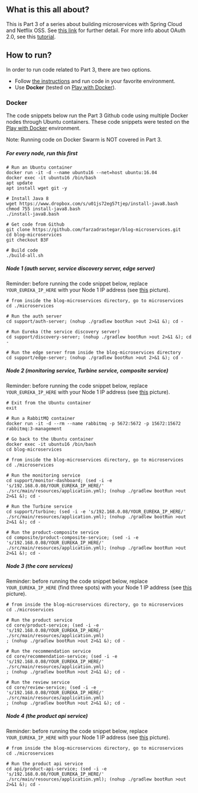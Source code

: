 ## What is this all about?

This is Part 3 of a series about building microservices with Spring Cloud and Netflix OSS. See [this link](https://callistaenterprise.se/blogg/teknik/2015/04/27/building-microservices-part-3-secure-APIs-with-OAuth/) for further detail. For more info about OAuth 2.0, see this [tutorial](http://tutorials.jenkov.com/oauth2/index.html).

## How to run?

In order to run code related to Part 3, there are two options.
* Follow [the instructions](https://callistaenterprise.se/blogg/teknik/2015/04/27/building-microservices-part-3-secure-APIs-with-OAuth/)  and run code in your favorite environment.
* Use **Docker** (tested on [Play with Docker](https://labs.play-with-docker.com/)).

### Docker

The code snippets below run the Part 3 Github code using multiple Docker nodes through Ubuntu containers. These code snippets were tested on the [Play with Docker](https://labs.play-with-docker.com/) environment.

Note: Running code on Docker Swarm is NOT covered in Part 3.

##### For every node, run this first
```shell
# Run an Ubuntu container
docker run -it -d --name ubuntu16 --net=host ubuntu:16.04
docker exec -it ubuntu16 /bin/bash
apt update
apt install wget git -y

# Install Java 8
wget https://www.dropbox.com/s/u01js72eg57tjep/install-java8.bash
chmod 755 install-java8.bash
./install-java8.bash

# Get code from Github
git clone https://github.com/farzadrastegar/blog-microservices.git
cd blog-microservices
git checkout B3F

# Build code
./build-all.sh
```
##### Node 1 (auth server, service discovery server, edge server)
Reminder: before running the code snippet below, replace `YOUR_EUREKA_IP_HERE` with your Node 1 IP address (see [this](../part-1/img/labs_play-with-docker_com.png) picture).
```shell
# from inside the blog-microservices directory, go to microservices
cd ./microservices

# Run the auth server
cd support/auth-server; (nohup ./gradlew bootRun >out 2>&1 &); cd -

# Run Eureka (the service discovery server)
cd support/discovery-server; (nohup ./gradlew bootRun >out 2>&1 &); cd -

# Run the edge server from inside the blog-microservices directory
cd support/edge-server; (nohup ./gradlew bootRun >out 2>&1 &); cd -
```

##### Node 2 (monitoring service, Turbine service, composite service)
Reminder: before running the code snippet below, replace `YOUR_EUREKA_IP_HERE` with your Node 1 IP address (see [this](../part-1/img/labs_play-with-docker_com.png) picture).
```shell
# Exit from the Ubuntu container
exit

# Run a RabbitMQ container
docker run -it -d --rm --name rabbitmq -p 5672:5672 -p 15672:15672 rabbitmq:3-management

# Go back to the Ubuntu container
docker exec -it ubuntu16 /bin/bash
cd blog-microservices 
```

```shell
# from inside the blog-microservices directory, go to microservices
cd ./microservices

# Run the monitoring service
cd support/monitor-dashboard; (sed -i -e 's/192.168.0.08/YOUR_EUREKA_IP_HERE/' ./src/main/resources/application.yml); (nohup ./gradlew bootRun >out 2>&1 &); cd -

# Run the Turbine service
cd support/turbine; (sed -i -e 's/192.168.0.08/YOUR_EUREKA_IP_HERE/' ./src/main/resources/application.yml); (nohup ./gradlew bootRun >out 2>&1 &); cd -

# Run the product-composite service
cd composite/product-composite-service; (sed -i -e 's/192.168.0.08/YOUR_EUREKA_IP_HERE/' ./src/main/resources/application.yml); (nohup ./gradlew bootRun >out 2>&1 &); cd -

```

##### Node 3 (the core services)
Reminder: before running the code snippet below, replace `YOUR_EUREKA_IP_HERE` (find three spots) with your Node 1 IP address (see [this](../part-1/img/labs_play-with-docker_com.png) picture).
```shell
# from inside the blog-microservices directory, go to microservices
cd ./microservices

# Run the product service
cd core/product-service; (sed -i -e 's/192.168.0.08/YOUR_EUREKA_IP_HERE/' ./src/main/resources/application.yml)
; (nohup ./gradlew bootRun >out 2>&1 &); cd -

# Run the recommendation service
cd core/recommendation-service; (sed -i -e 's/192.168.0.08/YOUR_EUREKA_IP_HERE/' ./src/main/resources/application.yml)
; (nohup ./gradlew bootRun >out 2>&1 &); cd -

# Run the review service
cd core/review-service; (sed -i -e 's/192.168.0.08/YOUR_EUREKA_IP_HERE/' ./src/main/resources/application.yml)
; (nohup ./gradlew bootRun >out 2>&1 &); cd -
```

##### Node 4 (the product api service)
Reminder: before running the code snippet below, replace `YOUR_EUREKA_IP_HERE` with your Node 1 IP address (see [this](../part-1/img/labs_play-with-docker_com.png) picture).
```shell
# from inside the blog-microservices directory, go to microservices
cd ./microservices

# Run the product api service
cd api/product-api-service; (sed -i -e 's/192.168.0.08/YOUR_EUREKA_IP_HERE/' ./src/main/resources/application.yml); (nohup ./gradlew bootRun >out 2>&1 &); cd -
```

